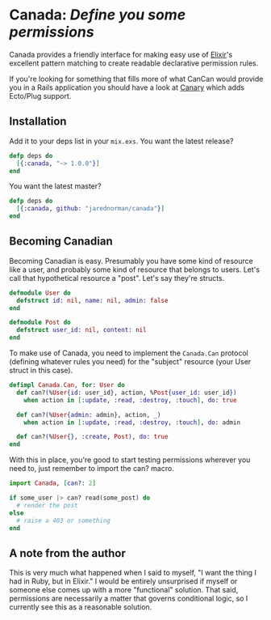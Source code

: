 Canada: _Define you some permissions_
=====================================

Canada provides a friendly interface for making easy use of
[Elixir](http://elixir-lang.org/)'s excellent pattern matching to create
readable declarative permission rules.

If you're looking for something that fills more of what CanCan would provide
you in a Rails application you should have a look at
[Canary](https://github.com/cpjk/canary) which adds Ecto/Plug support.

Installation
------------

Add it to your deps list in your `mix.exs`. You want the latest release?

```elixir
defp deps do
  [{:canada, "~> 1.0.0"}]
end
```

You want the latest master?

```elixir
defp deps do
  [{:canada, github: "jarednorman/canada"}]
end
```

Becoming Canadian
-----------------

Becoming Canadian is easy. Presumably you have some kind of resource like a
user, and probably some kind of resource that belongs to users. Let's call that
hypothetical resource a "post". Let's say they're structs.

```elixir
defmodule User do
  defstruct id: nil, name: nil, admin: false
end

defmodule Post do
  defstruct user_id: nil, content: nil
end
```

To make use of Canada, you need to implement the `Canada.Can` protocol
(defining whatever rules you need) for the "subject" resource (your User struct
in this case).

```elixir
defimpl Canada.Can, for: User do
  def can?(%User{id: user_id}, action, %Post{user_id: user_id})
    when action in [:update, :read, :destroy, :touch], do: true

  def can?(%User{admin: admin}, action, _)
    when action in [:update, :read, :destroy, :touch], do: admin

  def can?(%User{}, :create, Post), do: true
end
```

With this in place, you're good to start testing permissions wherever you need
to, just remember to import the can? macro.

```elixir
import Canada, [can?: 2]

if some_user |> can? read(some_post) do
  # render the post
else
  # raise a 403 or something
end
```

A note from the author
----------------------

This is very much what happened when I said to myself, "I want the thing I had
in Ruby, but in Elixir." I would be entirely unsurprised if myself or someone
else comes up with a more "functional" solution. That said, permissions are
necessarily a matter that governs conditional logic, so I currently see this as
a reasonable solution.
